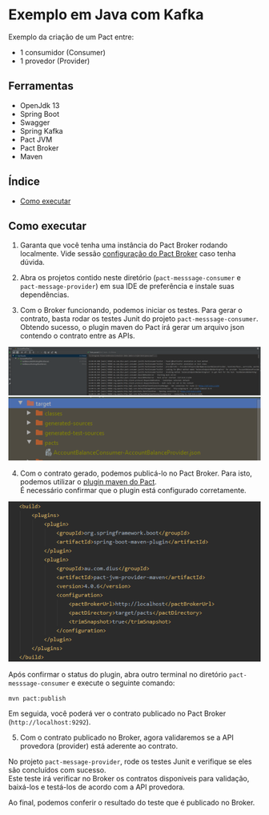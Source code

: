# Exemplo em Java com Kafka

Exemplo da criação de um Pact entre:
* 1 consumidor (Consumer)
* 1 provedor (Provider)

## Ferramentas

- OpenJdk 13
- Spring Boot
- Swagger
- Spring Kafka
- Pact JVM
- Pact Broker
- Maven

## Índice

<!--ts-->


- [Como executar](#Como-executar)
<!--ts -->



## Como executar

1. Garanta que você tenha uma instância do Pact Broker rodando localmente. 
Vide sessão [configuração do Pact Broker](../../../README.md#config-broker) caso tenha dúvida.

2. Abra os projetos contido neste diretório (`pact-messsage-consumer` e `pact-message-provider`) em sua IDE de preferência e 
instale suas dependências.

3. Com o Broker funcionando, podemos iniciar os testes.
Para gerar o contrato, basta rodar os testes Junit do projeto `pact-messsage-consumer`. <br>
Obtendo sucesso, o plugin maven do Pact irá gerar um arquivo json contendo o contrato entre as APIs.

<img src="../../../imgs/junit5-tests-runner.png" alt="Pact Runner Tests"/>

<img src="../../../imgs/pact-contract-generated.png" alt="Pact Contract Generated"/>

4. Com o contrato gerado, podemos publicá-lo no Pact Broker. 
Para isto, podemos utilizar o [plugin maven do Pact](https://mvnrepository.com/artifact/au.com.dius/pact-jvm-provider). <br>
É necessário confirmar que o plugin está configurado corretamente.

<img src="../../../imgs/pact-maven-plugin.png" alt="Pact Maven Plugin"/>

Após confirmar o status do plugin, abra outro terminal no diretório `pact-messsage-consumer` e execute o seguinte comando:

```
mvn pact:publish
```

Em seguida, você poderá ver o contrato publicado no Pact Broker (`http://localhost:9292`).

5. Com o contrato publicado no Broker, agora validaremos se a API provedora (provider) 
está aderente ao contrato.

No projeto `pact-message-provider`, rode os testes Junit e verifique se eles são concluídos com sucesso. <br>
Este teste irá verificar no Broker os contratos disponiveis para validação, baixá-los e testá-los de acordo com a API provedora.

Ao final, podemos conferir o resultado do teste que é publicado no Broker. 